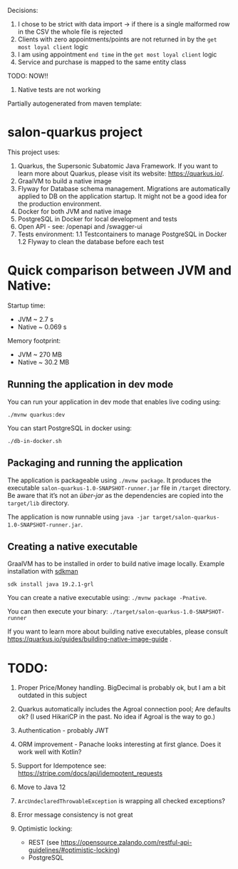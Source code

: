Decisions: 
1. I chose to be strict with data import -> if there is a single malformed row in the CSV the whole file is rejected
1. Clients with zero appointments/points are not returned in by the `get most loyal client` logic
1. I am using appointment `end time` in the `get most loyal client` logic
1. Service and purchase is mapped to the same entity class

TODO: NOW!! 
1. Native tests are not working

Partially autogenerated from maven template: 
# salon-quarkus project

This project uses:
1. Quarkus, the Supersonic Subatomic Java Framework. If you want to learn more about Quarkus, please visit its website: https://quarkus.io/.
1. GraalVM to build a native image
1. Flyway for Database schema management. Migrations are automatically applied to DB on the application startup. It might not be a good idea for the production environment.
1. Docker for both JVM and native image
1. PostgreSQL in Docker for local development and tests
1. Open API - see: /openapi and /swagger-ui
1. Tests environment: 
1.1 Testcontainers to manage PostgreSQL in Docker 
1.2 Flyway to clean the database before each test


# Quick comparison between JVM and Native:  
Startup time: 
- JVM       ~ 2.7 s 
- Native    ~ 0.069 s

Memory footprint: 
- JVM ~ 270 MB
- Native ~ 30.2 MB

## Running the application in dev mode

You can run your application in dev mode that enables live coding using:
```
./mvnw quarkus:dev
```

You can start PostgreSQL in docker using: 
```
./db-in-docker.sh
```
## Packaging and running the application

The application is packageable using `./mvnw package`.
It produces the executable `salon-quarkus-1.0-SNAPSHOT-runner.jar` file in `/target` directory.
Be aware that it’s not an _über-jar_ as the dependencies are copied into the `target/lib` directory.

The application is now runnable using `java -jar target/salon-quarkus-1.0-SNAPSHOT-runner.jar`.

## Creating a native executable
GraalVM has to be installed in order to build native image locally. 
Example installation with [sdkman](https://sdkman.io/)
```
sdk install java 19.2.1-grl
```
You can create a native executable using: `./mvnw package -Pnative`.

You can then execute your binary: `./target/salon-quarkus-1.0-SNAPSHOT-runner`

If you want to learn more about building native executables, please consult https://quarkus.io/guides/building-native-image-guide .

# TODO:
1. Proper Price/Money handling. BigDecimal is probably ok, but I am a bit outdated in this subject
1. Quarkus automatically includes the Agroal connection pool;
   Are defaults ok? (I used HikariCP in the past. No idea if Agroal is the way to go.)
1. Authentication - probably JWT 
1. ORM improvement - Panache looks interesting at first glance. Does it work well with Kotlin?
1. Support for Idempotence see: https://stripe.com/docs/api/idempotent_requests
1. Move to Java 12
1. `ArcUndeclaredThrowableException` is wrapping all checked exceptions?
1. Error message consistency is not great
1. Optimistic locking:
 
   - REST (see https://opensource.zalando.com/restful-api-guidelines/#optimistic-locking) 
   - PostgreSQL 